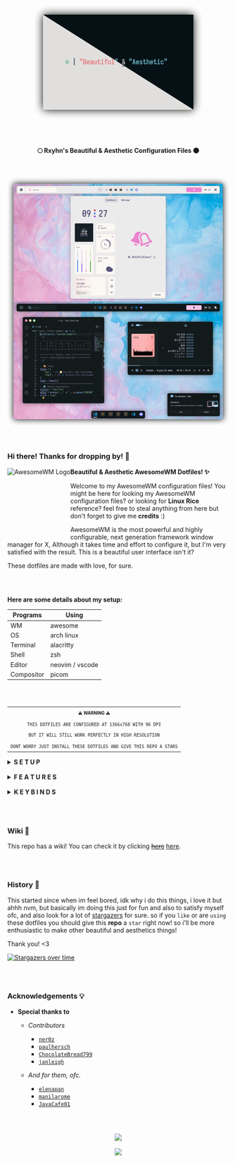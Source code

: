 <!-- Screenshot -->
<div align="center">
    <img src="assets/home.png" alt="Home Preview">
</div>

<h2></h2><br>

<p align="center">
  <b>🌕 Rxyhn's Beautiful & Aesthetic Configuration Files 🌑</b>
</p>


<h2></h2><br>

<div align="center">
    <img src="assets/rice.png" alt="Rice Preview">
</div>

<br>
<br>

### Hi there! Thanks for dropping by! 🖤
<a href="https://awesomewm.org/"><img alt="AwesomeWM Logo" height="150" align = "left" src="https://awesomewm.org/doc/api/images/AUTOGEN_wibox_logo_logo_and_name.svg"></a>

<b>  Beautiful & Aesthetic AwesomeWM Dotfiles! ✨  </b>

Welcome to my AwesomeWM configuration files! 
You might be here for looking my AwesomeWM configuration files? or looking for **Linux Rice** reference?
feel free to steal anything from here but don't forget to give me **credits** :)

AwesomeWM is the most powerful and highly configurable, next generation framework window manager for X, 
Although it takes time and effort to configure it, but I'm very satisfied with the result.
This is a beautiful user interface isn't it?

These dotfiles are made with love, for sure.

<h2></h2><br>

**Here are some details about my setup:**

| Programs   | Using             |
| ---------- | ----------------- |
| WM         | awesome           |
| OS         | arch linux        |
| Terminal   | alacritty         |
| Shell      | zsh               |
| Editor     | neovim / vscode   |
| Compositor | picom             |

<h2></h2><br>

<table align="right">
  <tr>
    <th align="center">
      <sup><sub>⚠ WARNING ⚠</sub></sup>
    </th>
  </tr>
  <tr>
    <td align="center">
      <sup>
         <sub>
            <samp>
                  THIS DOTFILES ARE CONFIGURED AT 1366x768 WITH 96 DPI
               <p align="center">
                  BUT IT WILL STILL WORK PERFECTLY IN HIGH RESOLUTION
               </p>
                  DONT WORRY JUST INSTALL THESE DOTFILES AND GIVE THIS REPO A STARS
            </samp>
         </sub>
      </sup>
    </td>
  </tr>
</table>

<details>
<summary><strong>S E T U P</strong></summary>

   > This is step-by-step how to install these dotfiles. Just [R.T.F.M](https://en.wikipedia.org/wiki/RTFM).

   > This setup only provided for **Arch Linux** (and all Arch-based distributions)

   1. Install the [git version of AwesomeWM](https://github.com/awesomeWM/awesome/).

      ```sh
      paru -S awesome-git
      ```

   2. Install dependencies and enable services

      + Dependencies

         ```sh
         paru -Sy picom-git alacritty todo-bin acpi acpid acpi_call \
         wireless_tools jq inotify-tools polkit-gnome xdotool xclip maim \
         brightnessctl alsa-utils alsa-tools pulseaudio pulseaudio-alsa \
         redshift mpd mpc mpdris2 ncmpcpp playerctl ffmpeg bluez-utils gpick --needed 
         ```

      + Services

         ```sh
         # For automatically launching mpd on login
         systemctl --user enable mpd.service
         systemctl --user start mpd.service

         # For charger plug/unplug events (if you have a battery)
         sudo systemctl enable acpid.service
         sudo systemctl start acpid.service
         ```

   3. Install needed fonts

      You will need to install a few fonts (mainly icon fonts) in order for text and icons to be rendered properly.

      Necessary fonts:
      + **Iosevka**  - [here](https://github.com/ryanoasis/nerd-fonts/)
      + **Icomoon**  - [here](https://www.dropbox.com/s/hrkub2yo9iapljz/icomoon.zip?dl=0)
      + **Material Design** - [here](https://github.com/Templarian/MaterialDesign-Font)

      Once you download them and unpack them, place them into `~/.fonts` or `~/.local/share/fonts`
      and run this command for your system to detect the newly installed fonts.

      ```sh
      fc-cache -v
      ```
   
   4. Install my AwesomeWM configuration files

      > Clone this repository

      ```sh
      git clone https://github.com/rxyhn/dotfiles.git
      cd dotfiles
      ```

      > Copy config and binaries files

      ```sh
      cp -r config/* ~/.config/
      cp -r bin/* ~/.local/bin/
      cp -r misc/. ~/
      ```

      > You have to add `TODO_PATH` in your env variable

      ```sh
      export TODO_PATH="path/to/todo"
      ```

   5. Configure stuff

      The relevant files are inside your `~/.config/awesome` directory.

      + User preferences and default applications

         In `rc.lua` there is a *Default Applications* section where user preferences and default applications are defined.
         You should change those to your liking.

         Note: For the weather widgets to work, you will also need to create an account on [openweathermap](https://openweathermap.org), get your key, look for your city ID, and set `openweathermap_key` and `openweathermap_city_id` accordingly.

   6. Lastly, log out from your current desktop session and log in into `AwesomeWM.`

</details>

<br>

<details>
<summary><strong>F E A T U R E S</strong></summary>

<b>These are the features included in my AwesomeWM setups!</b>

   + Aesthetic `Dashboard` ngl.
      - <details>
         <summary>Preview</summary>

         *Aesthetic dashboard with neat grid layout, it's so beautiful!*

         - Time & date
         - Pfp display
         - ToDo reminder
         - Hardware stats
         - Weather widget
         - Music player
         - Notifs center

         <div align="left">
         <img src="assets/dashboard.gif" width="500px" alt="dashboard preview">
         </div>
         </details>
   + Very useful `Control Center` ikr.
      - <details>

          *This control center has many features!*

         - Exit screen
         - Volume & brightness control
         - DnD, Blue light & Airplane mode
         - Floating layout mode
         - Theme switcher
         - Wifi, Bluetooth and Microphone toggle
         - built in screenrec and screensht widgets
         - Hardware Monitor

         <summary>Preview</summary>
         <div align="left">
         <img src="assets/control-center.gif" width="500px" alt="control center preview">
         </div>
         </details>
   + Custom mouse-friendly `ncmpcpp` UI with album art ofc.
      - <details>
         <summary>Preview</summary>

         *This is so aesthetic isn't it?*

         <div align="left">
         <img src="assets/ncmpcpp.gif" width="500px" alt="ncmpcpp preview">
         </div>
         </details>
   + `Word Clock Lockscreen` with PAM Integration!
      - <details>

         *A beautiful word clock is on the lockscreen!*

         <summary>Preview</summary>
         <div align="left">
         <img src="assets/lockscreen.png" width="500px" alt="word clock lockscreen preview">
         </div>
         </details>
   + PopUp Notifications
   + Tooltip Widget
   + System Tray Widget

</details>

<br>

<details>
<summary><strong>K E Y B I N D S</strong></summary>

I use <kbd>super</kbd> AKA Windows key as my main modifier.
also with <kbd>alt, shift, and ctrl</kbd>

**Keyboard**

| Keybind                                 | Action                                                    |
|-----------------------------------------|-----------------------------------------------------------|
| <kbd>super + shift + enter</kbd>        | Spawn terminal                                            |
| <kbd>super + shift + w</kbd>            | Spawn web browser                                         |
| <kbd>super + shift + x</kbd>            | Spawn color picker                                        |
| <kbd>super + shift + f</kbd>            | Spawn file manager                                        |
| <kbd>super + shift + d</kbd>            | Toggle central panel                                      |
| <kbd>super + q</kbd>                    | Close client                                              |
| <kbd>super + ctrl + l</kbd>             | Toggle lock screen                                        |
| <kbd>super + [1-0]</kbd>                | View tag AKA change workspace (for you i3/bsp folks)      |
| <kbd>super + shift + [1-0]</kbd>        | Move focused client to tag                                |
| <kbd>super + space</kbd>                | Select next layout                                        |
| <kbd>super + s</kbd>                    | Set tiling layout                                         |
| <kbd>super + shift + s</kbd>            | Set floating layout                                       |
| <kbd>super + c</kbd>                    | Center floating client                                    |
| <kbd>super + [arrow keys]</kbd>         | Change focus by direction                                 |
| <kbd>super + f</kbd>                    | Toggle fullscreen                                         |
| <kbd>super + m</kbd>                    | Toggle maximize                                           |
| <kbd>super + n</kbd>                    | Minimize                                                  |
| <kbd>ctrl + super + n</kbd>             | Restore minimized                                         |
| <kbd>alt + tab</kbd>                    | Window switcher                                           |

<br>

**Mouse on the desktop**

| Mousebind          | Action                                     |
|--------------------|--------------------------------------------|
| `left click`       | Dismiss all notifications                  |
| `right click`      | Main menu                                  |
| `middle click`     | Toggle Dashboard                           |
| `scroll up/down`   | Cycle through tags                         |

*For more information check `awesome/configuration/keys.lua`*

</details>

<h2></h2><br>

### Wiki 📖

This repo has a wiki! You can check it by clicking ~~[here](https://www.youtube.com/watch?v=UIp6_0kct_U)~~ [here](https://github.com/rxyhn/dotfiles/wiki).

<h2></h2><br>

### History 🗾

This started since when im feel bored, idk why i do this things, i love it but ahhh nvm, 
but basically im doing this just for fun and also to satisfy myself ofc,
and also look for a lot of [stargazers](https://github.com/rxyhn/dotfiles/stargazers) for sure.
so if you `like` or are `using` these dotfiles you should give this **repo** a `star` right now!
so i'll be more enthusiastic to make other beautiful and aesthetics things!

Thank you! <3

[![Stargazers over time](https://starchart.cc/rxyhn/dotfiles.svg)](https://starchart.cc/rxyhn/dotfiles)

<h2></h2><br>

### Acknowledgements 💡

   - **Special thanks to**

      + *Contributors*
         - [`ner0z`](https://github.com/ner0z)
         - [`paulhersch`](https://github.com/paulhersch)
         - [`ChocolateBread799`](https://github.com/ChocolateBread799)
         - [`janleigh`](https://github.com/janleigh)

      + *And for them, ofc.*
         - [`elenapan`](https://github.com/elenapan)
         - [`manilarome`](https://github.com/manilarome)
         - [`JavaCafe01`](https://github.com/JavaCafe01)

<h2></h2><br>

<p align="center"><img src="https://raw.githubusercontent.com/catppuccin/catppuccin/dev/assets/footers/gray0_ctp_on_line.svg?sanitize=true" /></p>
<p align="center"><a href="https://github.com/rxyhn/AwesomeWM-Dotfiles/blob/main/.github/LICENSE"><img src="https://img.shields.io/static/v1.svg?style=flat-square&label=License&message=GPL-3.0&logoColor=eceff4&logo=github&colorA=061115&colorB=67AFC1"/></a></p>
